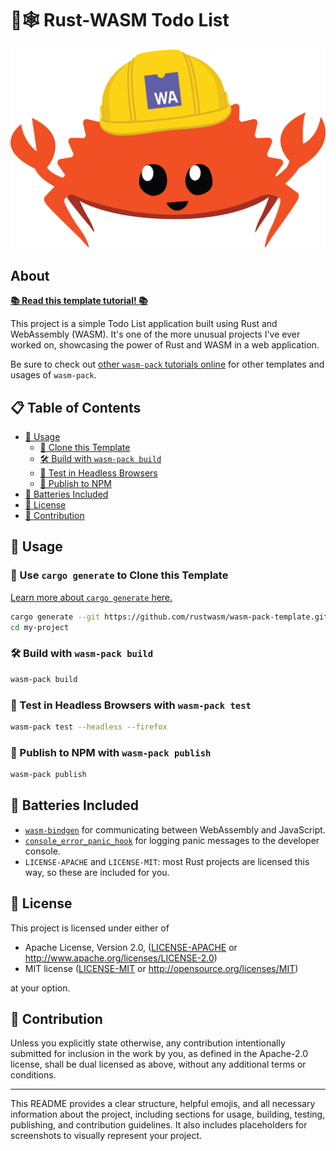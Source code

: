 # 🦀🕸 Rust-WASM Todo List

<img src="image/rust-logo.png">

## About

[**📚 Read this template tutorial! 📚**][template-docs]

This project is a simple Todo List application built using Rust and WebAssembly (WASM). It's one of the more unusual projects I've ever worked on, showcasing the power of Rust and WASM in a web application.

Be sure to check out [other `wasm-pack` tutorials online][tutorials] for other templates and usages of `wasm-pack`.

[tutorials]: https://rustwasm.github.io/docs/wasm-pack/tutorials/index.html
[template-docs]: https://rustwasm.github.io/docs/wasm-pack/tutorials/npm-browser-packages/index.html

## 📋 Table of Contents
- [🚴 Usage](#-usage)
  - [🐑 Clone this Template](#-use-cargo-generate-to-clone-this-template)
  - [🛠️ Build with `wasm-pack build`](#️-build-with-wasm-pack-build)
  - [🔬 Test in Headless Browsers](#-test-in-headless-browsers-with-wasm-pack-test)
  - [🎁 Publish to NPM](#-publish-to-npm-with-wasm-pack-publish)
- [🔋 Batteries Included](#-batteries-included)
- [📝 License](#-license)
- [🤝 Contribution](#-contribution)

## 🚴 Usage

### 🐑 Use `cargo generate` to Clone this Template

[Learn more about `cargo generate` here.](https://github.com/ashleygwilliams/cargo-generate)

```sh
cargo generate --git https://github.com/rustwasm/wasm-pack-template.git --name my-project
cd my-project
```

### 🛠️ Build with `wasm-pack build`

```sh
wasm-pack build
```

### 🔬 Test in Headless Browsers with `wasm-pack test`

```sh
wasm-pack test --headless --firefox
```

### 🎁 Publish to NPM with `wasm-pack publish`

```sh
wasm-pack publish
```

## 🔋 Batteries Included

* [`wasm-bindgen`](https://github.com/rustwasm/wasm-bindgen) for communicating between WebAssembly and JavaScript.
* [`console_error_panic_hook`](https://github.com/rustwasm/console_error_panic_hook) for logging panic messages to the developer console.
* `LICENSE-APACHE` and `LICENSE-MIT`: most Rust projects are licensed this way, so these are included for you.

## 📝 License

This project is licensed under either of

* Apache License, Version 2.0, ([LICENSE-APACHE](LICENSE-APACHE) or http://www.apache.org/licenses/LICENSE-2.0)
* MIT license ([LICENSE-MIT](LICENSE-MIT) or http://opensource.org/licenses/MIT)

at your option.

## 🤝 Contribution

Unless you explicitly state otherwise, any contribution intentionally submitted for inclusion in the work by you, as defined in the Apache-2.0 license, shall be dual licensed as above, without any additional terms or conditions.

---

This README provides a clear structure, helpful emojis, and all necessary information about the project, including sections for usage, building, testing, publishing, and contribution guidelines. It also includes placeholders for screenshots to visually represent your project.
